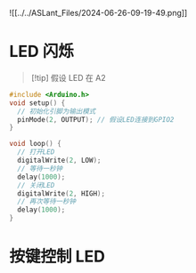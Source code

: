![[../../ASLant_Files/2024-06-26-09-19-49.png]]
# LED 闪烁
> [!tip] 假设 LED 在 A2

```cpp
#include <Arduino.h>
void setup() {
  // 初始化引脚为输出模式
  pinMode(2, OUTPUT); // 假设LED连接到GPIO2
}

void loop() {
  // 打开LED
  digitalWrite(2, LOW);
  // 等待一秒钟
  delay(1000);
  // 关闭LED
  digitalWrite(2, HIGH);
  // 再次等待一秒钟
  delay(1000);
}
```

# 按键控制 LED
